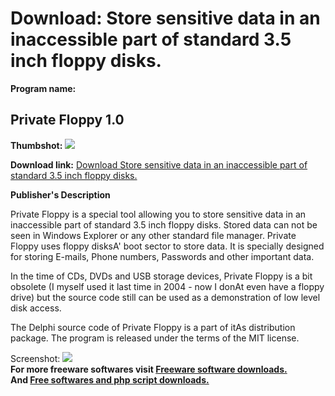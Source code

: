 # Download: Store sensitive data in an inaccessible part of standard 3.5 inch floppy disks.

**Program name:**

## Private Floppy 1.0

  
**Thumbshot:** ![](http://www.freewarefiles.com/screenshot/privatefloppy1_md.gif)   
  
**Download link:** [Download Store sensitive data in an inaccessible part of standard 3.5 inch floppy disks.](http://freesoftwares.boysofts.com/Private-Floppy_program_34901.html)  
  


**Publisher's Description**  
  


Private Floppy is a special tool allowing you to store sensitive data in an inaccessible part of standard 3.5 inch floppy disks. Stored data can not be seen in Windows Explorer or any other standard file manager. Private Floppy uses floppy disksA' boot sector to store data. It is specially designed for storing E-mails, Phone numbers, Passwords and other important data. 

In the time of CDs, DVDs and USB storage devices, Private Floppy is a bit obsolete (I myself used it last time in 2004 - now I donAt even have a floppy drive) but the source code still can be used as a demonstration of low level disk access.

The Delphi source code of Private Floppy is a part of itAs distribution package. The program is released under the terms of the MIT license.

  
  
Screenshot: ![](http://www.freewarefiles.com/screenshot/privatefloppy1.gif)   
**For more freeware softwares visit [Freeware software downloads.](http://freesoftwares.boysofts.com/)**   
**And [Free softwares and php script downloads.](http://www.boysofts.com/)**
